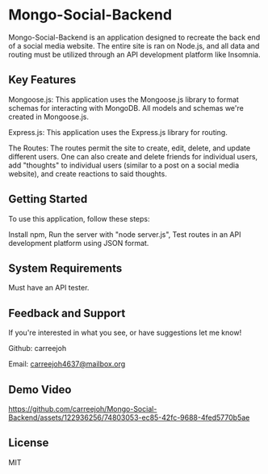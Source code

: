 # Mongo-Social-Backend

Mongo-Social-Backend is an application designed to recreate the back end of a social media website. The entire site is ran on Node.js, and all data and routing must be utilized through an API development platform like Insomnia.

## Key Features

Mongoose.js: This application uses the Mongoose.js library to format schemas for interacting with MongoDB. All models and schemas we're created in Mongoose.js.

Express.js: This application uses the Express.js library for routing.

The Routes: The routes permit the site to create, edit, delete, and update different users. One can also create and delete friends for individual users, add "thoughts" to individual users (similar to a post on a social media website), and create reactions to said thoughts.

## Getting Started

To use this application, follow these steps:

Install npm,
Run the server with "node server.js",
Test routes in an API development platform using JSON format.

## System Requirements

Must have an API tester.

## Feedback and Support

If you're interested in what you see, or have suggestions let me know!

Github: carreejoh

Email: carreejoh4637@mailbox.org

## Demo Video

https://github.com/carreejoh/Mongo-Social-Backend/assets/122936256/74803053-ec85-42fc-9688-4fed5770b5ae

## License

MIT
